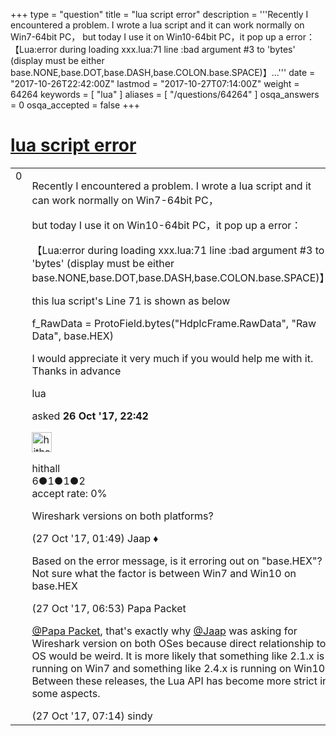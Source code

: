 +++
type = "question"
title = "lua script error"
description = '''Recently I encountered a problem. I wrote a lua script and it can work normally on Win7-64bit PC， but today I use it on Win10-64bit PC，it pop up a error： 【Lua:error during loading xxx.lua:71 line :bad argument #3 to &#x27;bytes&#x27; (display must be either base.NONE,base.DOT,base.DASH,base.COLON.base.SPACE)】...'''
date = "2017-10-26T22:42:00Z"
lastmod = "2017-10-27T07:14:00Z"
weight = 64264
keywords = [ "lua" ]
aliases = [ "/questions/64264" ]
osqa_answers = 0
osqa_accepted = false
+++

<div class="headNormal">

# [lua script error](/questions/64264/lua-script-error)

</div>

<div id="main-body">

<div id="askform">

<table id="question-table" style="width:100%;"><colgroup><col style="width: 50%" /><col style="width: 50%" /></colgroup><tbody><tr class="odd"><td style="width: 30px; vertical-align: top"><div class="vote-buttons"><span id="post-64264-upvote" class="ajax-command post-vote up" rel="nofollow" title="I like this post (click again to cancel)"> </span><div id="post-64264-score" class="post-score" title="current number of votes">0</div><span id="post-64264-downvote" class="ajax-command post-vote down" rel="nofollow" title="I dont like this post (click again to cancel)"> </span> <span id="favorite-mark" class="ajax-command favorite-mark" rel="nofollow" title="mark/unmark this question as favorite (click again to cancel)"> </span><div id="favorite-count" class="favorite-count"></div></div></td><td><div id="item-right"><div class="question-body"><p>Recently I encountered a problem. I wrote a lua script and it can work normally on Win7-64bit PC，</p><p>but today I use it on Win10-64bit PC，it pop up a error：</p><p>【Lua:error during loading xxx.lua:71 line :bad argument #3 to 'bytes' (display must be either base.NONE,base.DOT,base.DASH,base.COLON.base.SPACE)】</p><p>this lua script's Line 71 is shown as below</p><p>f_RawData = ProtoField.bytes("HdplcFrame.RawData", "Raw Data", base.HEX)</p><p>I would appreciate it very much if you would help me with it. Thanks in advance</p></div><div id="question-tags" class="tags-container tags"><span class="post-tag tag-link-lua" rel="tag" title="see questions tagged &#39;lua&#39;">lua</span></div><div id="question-controls" class="post-controls"></div><div class="post-update-info-container"><div class="post-update-info post-update-info-user"><p>asked <strong>26 Oct '17, 22:42</strong></p><img src="https://secure.gravatar.com/avatar/afe2cdb7c2fe1cc4547e072345a21bda?s=32&amp;d=identicon&amp;r=g" class="gravatar" width="32" height="32" alt="hithall&#39;s gravatar image" /><p><span>hithall</span><br />
<span class="score" title="6 reputation points">6</span><span title="1 badges"><span class="badge1">●</span><span class="badgecount">1</span></span><span title="1 badges"><span class="silver">●</span><span class="badgecount">1</span></span><span title="2 badges"><span class="bronze">●</span><span class="badgecount">2</span></span><br />
<span class="accept_rate" title="Rate of the user&#39;s accepted answers">accept rate:</span> <span title="hithall has no accepted answers">0%</span></p></div></div><div id="comments-container-64264" class="comments-container"><span id="64271"></span><div id="comment-64271" class="comment"><div id="post-64271-score" class="comment-score"></div><div class="comment-text"><p>Wireshark versions on both platforms?</p></div><div id="comment-64271-info" class="comment-info"><span class="comment-age">(27 Oct '17, 01:49)</span> <span class="comment-user userinfo">Jaap ♦</span></div></div><span id="64286"></span><div id="comment-64286" class="comment"><div id="post-64286-score" class="comment-score"></div><div class="comment-text"><p>Based on the error message, is it erroring out on "base.HEX"? Not sure what the factor is between Win7 and Win10 on base.HEX</p></div><div id="comment-64286-info" class="comment-info"><span class="comment-age">(27 Oct '17, 06:53)</span> <span class="comment-user userinfo">Papa Packet</span></div></div><span id="64288"></span><div id="comment-64288" class="comment"><div id="post-64288-score" class="comment-score"></div><div class="comment-text"><p><a href="https://ask.wireshark.org/users/45887/papa-packet"></a><a href="https://ask.wireshark.org/users/45887/papa-packet">@Papa Packet</a>, that's exactly why <a href="https://ask.wireshark.org/users/4/jaap"></a><a href="https://ask.wireshark.org/users/4/jaap">@Jaap</a> was asking for Wireshark version on both OSes because direct relationship to OS would be weird. It is more likely that something like 2.1.x is running on Win7 and something like 2.4.x is running on Win10. Between these releases, the Lua API has become more strict in some aspects.</p></div><div id="comment-64288-info" class="comment-info"><span class="comment-age">(27 Oct '17, 07:14)</span> <span class="comment-user userinfo">sindy</span></div></div></div><div id="comment-tools-64264" class="comment-tools"></div><div class="clear"></div><div id="comment-64264-form-container" class="comment-form-container"></div><div class="clear"></div></div></td></tr></tbody></table>

</div>

</div>

